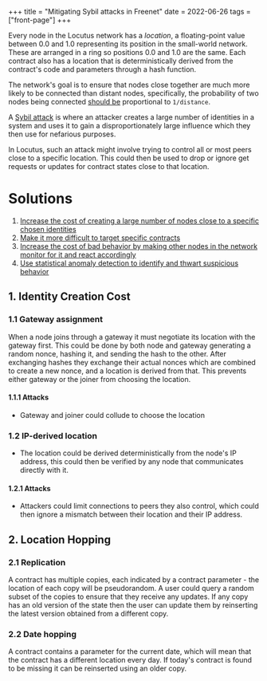 +++
title = "Mitigating Sybil attacks in Freenet"
date = 2022-06-26
tags = ["front-page"]
+++

Every node in the Locutus network has a _location_, a floating-point value between 0.0 and 1.0
representing its position in the small-world network. These are arranged in a ring so positions 0.0
and 1.0 are the same. Each contract also has a location that is deterministically derived from the
contract's code and parameters through a hash function.

The network's goal is to ensure that nodes close together are much more likely to be connected than
distant nodes, specifically, the probability of two nodes being connected
[should be](https://en.wikipedia.org/wiki/Small-world_routing) proportional to `1/distance`.

A [Sybil attack](https://en.wikipedia.org/wiki/Sybil_attack) is where an attacker creates a large
number of identities in a system and uses it to gain a disproportionately large influence which they
then use for nefarious purposes.

In Locutus, such an attack might involve trying to control all or most peers close to a specific
location. This could then be used to drop or ignore get requests or updates for contract states
close to that location.

# Solutions

1. [Increase the cost of creating a large number of nodes close to a specific chosen identities](#identity-creation-cost)
2. [Make it more difficult to target specific contracts](#location-hopping)
3. [Increase the cost of bad behavior by making other nodes in the network monitor for it and react accordingly](#peer-pressure)
4. [Use statistical anomaly detection to identify and thwart suspicious behavior](https://www.pivotaltracker.com/story/show/186472381)

## 1. Identity Creation Cost

### 1.1 Gateway assignment

When a node joins through a gateway it must negotiate its location with the gateway first. This
could be done by both node and gateway generating a random nonce, hashing it, and sending the hash
to the other. After exchanging hashes they exchange their actual nonces which are combined to create
a new nonce, and a location is derived from that. This prevents either gateway or the joiner from
choosing the location.

#### 1.1.1 Attacks

- Gateway and joiner could collude to choose the location

### 1.2 IP-derived location

- The location could be derived deterministically from the node's IP address, this could then be
  verified by any node that communicates directly with it.

#### 1.2.1 Attacks

- Attackers could limit connections to peers they also control, which could then ignore a mismatch
  between their location and their IP address.

## 2. Location Hopping

### 2.1 Replication

A contract has multiple copies, each indicated by a contract parameter - the location of each copy
will be pseudorandom. A user could query a random subset of the copies to ensure that they receive
any updates. If any copy has an old version of the state then the user can update them by
reinserting the latest version obtained from a different copy.

### 2.2 Date hopping

A contract contains a parameter for the current date, which will mean that the contract has a
different location every day. If today's contract is found to be missing it can be reinserted using
an older copy.
